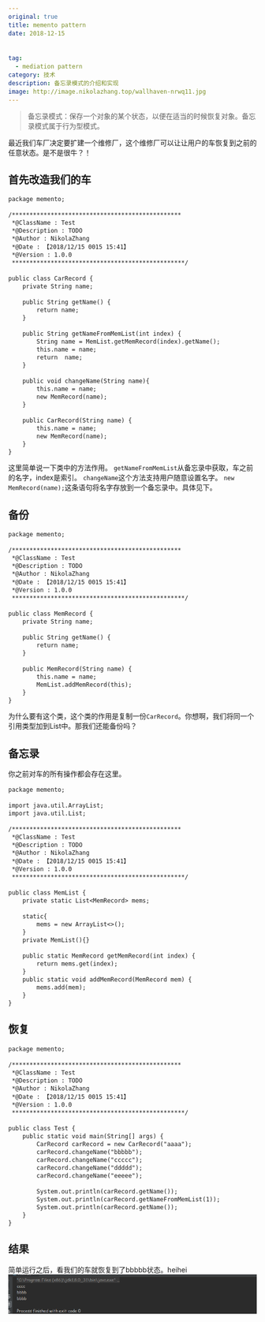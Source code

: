 ```yaml
---
original: true
title: memento pattern
date: 2018-12-15


tag:
  - mediation pattern
category: 技术
description: 备忘录模式的介绍和实现
image: http://image.nikolazhang.top/wallhaven-nrwq11.jpg
---
```


> 备忘录模式：保存一个对象的某个状态，以便在适当的时候恢复对象。备忘录模式属于行为型模式。

<!--more-->

最近我们车厂决定要扩建一个维修厂，这个维修厂可以让让用户的车恢复到之前的任意状态。是不是很牛？！

## 首先改造我们的车
```
package memento;

/************************************************
 *@ClassName : Test
 *@Description : TODO
 *@Author : NikolaZhang
 *@Date : 【2018/12/15 0015 15:41】
 *@Version : 1.0.0
 *************************************************/

public class CarRecord {
    private String name;

    public String getName() {
        return name;
    }

    public String getNameFromMemList(int index) {
        String name = MemList.getMemRecord(index).getName();
        this.name = name;
        return  name;
    }

    public void changeName(String name){
        this.name = name;
        new MemRecord(name);
    }

    public CarRecord(String name) {
        this.name = name;
        new MemRecord(name);
    }
}
```
这里简单说一下类中的方法作用。
`getNameFromMemList`从备忘录中获取，车之前的名字，index是索引。
`changeName`这个方法支持用户随意设置名字。
`new MemRecord(name);`这条语句将名字存放到一个备忘录中。具体见下。

## 备份
```
package memento;

/************************************************
 *@ClassName : Test
 *@Description : TODO
 *@Author : NikolaZhang
 *@Date : 【2018/12/15 0015 15:41】
 *@Version : 1.0.0
 *************************************************/

public class MemRecord {
    private String name;

    public String getName() {
        return name;
    }

    public MemRecord(String name) {
        this.name = name;
        MemList.addMemRecord(this);
    }
}

```
为什么要有这个类，这个类的作用是复制一份`CarRecord`。你想啊，我们将同一个引用类型加到List中。那我们还能备份吗？

## 备忘录
你之前对车的所有操作都会存在这里。
```
package memento;

import java.util.ArrayList;
import java.util.List;

/************************************************
 *@ClassName : Test
 *@Description : TODO
 *@Author : NikolaZhang
 *@Date : 【2018/12/15 0015 15:41】
 *@Version : 1.0.0
 *************************************************/

public class MemList {
    private static List<MemRecord> mems;

    static{
        mems = new ArrayList<>();
    }
    private MemList(){}

    public static MemRecord getMemRecord(int index) {
        return mems.get(index);
    }
    public static void addMemRecord(MemRecord mem) {
        mems.add(mem);
    }
}

```

## 恢复
```
package memento;

/************************************************
 *@ClassName : Test
 *@Description : TODO
 *@Author : NikolaZhang
 *@Date : 【2018/12/15 0015 15:41】
 *@Version : 1.0.0
 *************************************************/

public class Test {
    public static void main(String[] args) {
        CarRecord carRecord = new CarRecord("aaaa");
        carRecord.changeName("bbbbb");
        carRecord.changeName("ccccc");
        carRecord.changeName("ddddd");
        carRecord.changeName("eeeee");

        System.out.println(carRecord.getName());
        System.out.println(carRecord.getNameFromMemList(1));
        System.out.println(carRecord.getName());
    }
}

```

## 结果
简单运行之后，看我们的车就恢复到了bbbbb状态。heihei
![结果](/images/article/181215/res3.png)
